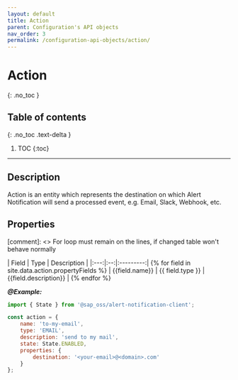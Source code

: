 ```yaml
---
layout: default
title: Action
parent: Configuration's API objects
nav_order: 3
permalink: /configuration-api-objects/action/
---
```


# Action
{: .no_toc }

## Table of contents
{: .no_toc .text-delta }

1. TOC
{:toc}

---

## Description

Action is an entity which represents the destination on which Alert Notification will send a processed event, e.g. Email, Slack, Webhook, etc.

## Properties

[comment]: <> For loop must remain on the lines, if changed table won't behave normally

| Field | Type | Description |
|:---:|:--:|:---------:| {% for field in site.data.action.propertyFields %}
| {{field.name}} | {{ field.type }} | {{field.description}} | {% endfor %}


_**@Example:**_
```js
import { State } from '@sap_oss/alert-notification-client';

const action = {
    name: 'to-my-email',
    type: 'EMAIL',
    description: 'send to my mail',
    state: State.ENABLED,
    properties: {
        destination: '<your-email>@<domain>.com'
    }
};
```